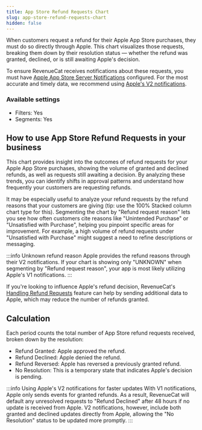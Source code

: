 ```yaml
---
title: App Store Refund Requests Chart
slug: app-store-refund-requests-chart
hidden: false
---
```


When customers request a refund for their Apple App Store purchases, they must do so directly through Apple. This chart visualizes those requests, breaking them down by their resolution status &mdash; whether the refund was granted, declined, or is still awaiting Apple's decision.

To ensure RevenueCat receives notifications about these requests, you must have [Apple App Store Server Notifications](/platform-resources/server-notifications/apple-server-notifications) configured. For the most accurate and timely data, we recommend using [Apple's V2 notifications](/platform-resources/server-notifications/apple-server-notifications#considerations).

### Available settings

- Filters: Yes
- Segments: Yes

## How to use App Store Refund Requests in your business

This chart provides insight into the outcomes of refund requests for your Apple App Store purchases, showing the volume of granted and declined refunds, as well as requests still awaiting a decision. By analyzing these trends, you can identify shifts in approval patterns and understand how frequently your customers are requesting refunds.

It may be especially useful to analyze your refund requests by the refund reasons that your customers are giving (tip: use the 100% Stacked column chart type for this). Segmenting the chart by "Refund request reason" lets you see how often customers cite reasons like "Unintended Purchase" or "Unsatisfied with Purchase", helping you pinpoint specific areas for improvement. For example, a high volume of refund requests under "Unsatisfied with Purchase" might suggest a need to refine descriptions or messaging.

:::info Unknown refund reason
Apple provides the refund reasons through their V2 notifications. If your chart is showing only "UNKNOWN" when segmenting by "Refund request reason", your app is most likely utilizing Apple's V1 notifications.
:::

If you're looking to influence Apple's refund decision, RevenueCat's [Handling Refund Requests](/platform-resources/apple-platform-resources/handling-refund-requests) feature can help by sending additional data to Apple, which may reduce the number of refunds granted.

## Calculation

Each period counts the total number of App Store refund requests received, broken down by the resolution:

- Refund Granted: Apple approved the refund.
- Refund Declined: Apple denied the refund.
- Refund Reversed: Apple has reversed a previously granted refund.
- No Resolution: This is a temporary state that indicates Apple's decision is pending.

:::info Using Apple's V2 notifications for faster updates
With V1 notifications, Apple only sends events for granted refunds. As a result, RevenueCat will default any unresolved requests to "Refund Declined" after 48 hours if no update is received from Apple. V2 notifications, however, include both granted and declined updates directly from Apple, allowing the "No Resolution" status to be updated more promptly.
:::
